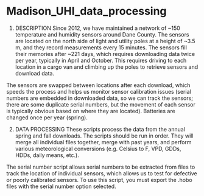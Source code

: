 # Madison_UHI_data_processing

1. DESCRIPTION
Since 2012, we have maintained a network of ~150 temperature and humidity sensors around Dane County.  The sensors are located on the north side of light and utility poles at a height of ~3.5 m, and they record measurements every 15 minutes.  The sensors fill their memories after ~221 days, which requires downloading data twice per year, typically in April and October.  This requires driving to each location in a cargo van and climbing up the poles to retrieve sensors and download data.

The sensors are swapped between locations after each download, which speeds the process and helps us monitor sensor calibration issues (serial numbers are embedded in downloaded data, so we can track the sensors; there are some duplicate serial numbers, but the movement of each sensor is typically obvious based on where they are located).  Batteries are changed once per year (spring).

2. DATA PROCESSING
These scripts process the data from the annual spring and fall downloads.  The scripts should be run in order.  They will merge all individual files together, merge with past years, and perform various meteorological conversions (e.g. Celsius to F, VPD, GDDs, HDDs, daily means, etc.).

The serial number script allows serial numbers to be extracted from files to track the location of individual sensors, which allows us to test for defective or poorly calibrated sensors.  To use this script, you must export the .hobo files with the serial number option selected.
